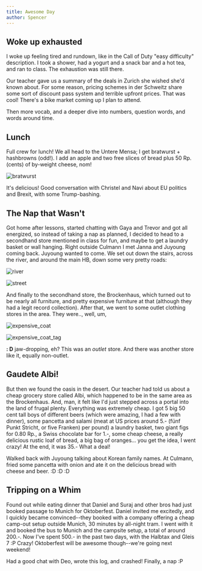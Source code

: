 ```yaml
---
title: Awesome Day
author: Spencer
---
```


## Woke up exhausted

I woke up feeling tired and rundown, like in the Call of Duty "easy difficulty" description. I took a shower, had a yogurt and a snack bar and a hot tea, and ran to class. The exhaustion was still there.

Our teacher gave us a summary of the deals in Zurich she wished she'd known about. For some reason, pricing schemes in der Schweitz share  some sort of discount pass system and terrible upfront prices. That was cool! There's a bike market coming up I plan to attend.

Then more vocab, and a deeper dive into numbers, question words, and words around time.

##  Lunch

Full crew for lunch! We all head to the Untere Mensa; I get bratwurst + hashbrowns (odd!). I add an apple and two free slices of bread plus 50 Rp. (cents) of by-weight cheese, nom!

![bratwurst](../images/bratwurst.jpg)

It's delicious! Good conversation with Christel and Navi about EU politics and Brexit, with some Trump-bashing.

## The Nap that Wasn't

Got home after lessons, started chatting with Gaya and Trevor and got all energized, so instead of taking a nap as planned, I decided to head to a secondhand store mentioned in class for fun, and maybe to get a laundry basket or wall hanging. Right outside Culmann I met Janna and Juyoung coming back. Juyoung wanted to come. We set out down the stairs, across the river, and around the main HB, down some very pretty roads:

![river](../images/river.jpg)

![street](../images/street.jpg)

And finally to the secondhand store, the Brockenhaus, which turned out to be nearly all furniture, and pretty expensive furniture at that (although they had a legit record collection). After that, we went to some outlet clothing stores in the area. They were.., well, um,

![expensive_coat](../images/expensive_coat.jpg)

![expensive_coat_tag](../images/expensive_coat_tag.jpg)

**:                  D** jaw-dropping, eh? This was an *outlet* store. And there was another store like it, equally non-outlet.

## Gaudete Albi!

But then we found the oasis in the desert. Our teacher had told us about a cheap grocery store called Albi, which happened to be in the same area as the Brockenhaus. And, man, it felt like I'd just stepped across a portal into the land of frugal plenty. Everything was extremely cheap. I got 5 big 50 cent tall boys of different beers (which were amazing, I had a few with dinner), some pancetta and salami (meat at US prices around 5.- (fünf Punkt Stricht, or five Franken) per pound) a laundry basket, two giant figs for 0.80 Rp., a Swiss chocolate bar for 1.-, some cheap cheese, a really delicious rustic loaf of bread, a big bag of oranges... you get the idea, I went crazy! At the end, it was 35.- What a deal!

Walked back with Juyoung talking about Korean family names. At Culmann, fried some pancetta with onion and ate it on the delicious bread with cheese and beer. :D :D :D

## Tripping on a Whim

Found out while eating dinner that Daniel and Suraj and other bros had just booked passage to Munich for Oktoberfest. Daniel invited me excitedly, and I quickly became convinced--they booked with a company offering a cheap camp-out setup outside Munich, 30 minutes by all-night tram. I went with it and booked the bus to Munich and the campsite setup, a total of around 200.-. Now I've spent 500.- in the past two days, with the Halbtax and Gleis 7 :P Crazy! Oktoberfest will be awesome though--we're going next weekend!

Had a good chat with Deo, wrote this log, and crashed! Finally, a nap :P








